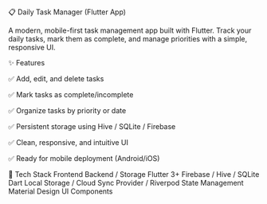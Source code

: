 📋 Daily Task Manager (Flutter App)

A modern, mobile-first task management app built with Flutter.
Track your daily tasks, mark them as complete, and manage priorities with a simple, responsive UI.

✨ Features

✅ Add, edit, and delete tasks

✅ Mark tasks as complete/incomplete

✅ Organize tasks by priority or date

✅ Persistent storage using Hive / SQLite / Firebase

✅ Clean, responsive, and intuitive UI

✅ Ready for mobile deployment (Android/iOS)

🚀 Tech Stack
Frontend	Backend / Storage
Flutter 3+	Firebase / Hive / SQLite
Dart	Local Storage / Cloud Sync
Provider / Riverpod	State Management
Material Design	UI Components
